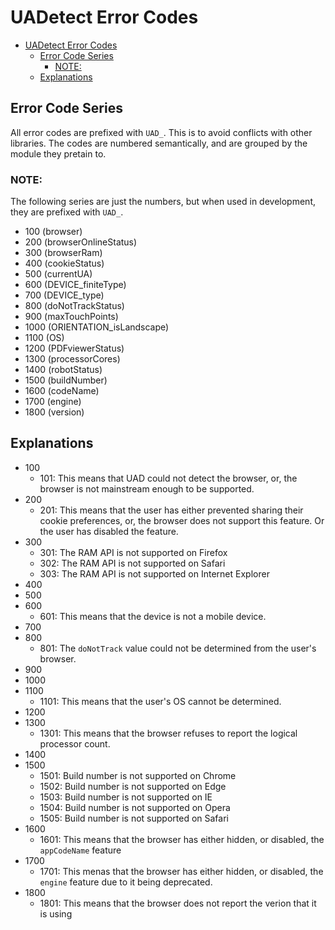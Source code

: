 # UADetect Error Codes

- [UADetect Error Codes](#uadetect-error-codes)
  - [Error Code Series](#error-code-series)
    - [NOTE:](#note)
  - [Explanations](#explanations)

## Error Code Series

All error codes are prefixed with `UAD_`. This is to avoid conflicts with other libraries.
The codes are numbered semantically, and are grouped by the module they pretain to.

### NOTE:
The following series are just the numbers, but when used in development, they are prefixed with `UAD_`.

- 100 (browser)
- 200 (browserOnlineStatus)
- 300 (browserRam)
- 400 (cookieStatus)
- 500 (currentUA)
- 600 (DEVICE_finiteType)
- 700 (DEVICE_type)
- 800 (doNotTrackStatus)
- 900 (maxTouchPoints)
- 1000 (ORIENTATION_isLandscape)
- 1100 (OS)
- 1200 (PDFviewerStatus)
- 1300 (processorCores)
- 1400 (robotStatus)
- 1500 (buildNumber) 
- 1600 (codeName)
- 1700 (engine)
- 1800 (version)

## Explanations

- 100
  - 101: This means that UAD could not detect the browser, or, the browser is not mainstream enough to be supported.
- 200
  - 201: This means that the user has either prevented sharing their cookie preferences, or, the browser does not support this feature. Or the user has disabled the feature.
- 300
  - 301: The RAM API is not supported on Firefox
  - 302: The RAM API is not supported on Safari
  - 303: The RAM API is not supported on Internet Explorer
- 400
- 500
- 600
  - 601: This means that the device is not a mobile device.
- 700
- 800
  - 801: The `doNotTrack` value could not be determined from the user's browser.
- 900
- 1000
- 1100
  - 1101: This means that the user's OS cannot be determined.
- 1200
- 1300
  - 1301: This means that the browser refuses to report the logical processor count.
- 1400
- 1500
  - 1501: Build number is not supported on Chrome
  - 1502: Build number is not supported on Edge
  - 1503: Build number is not supported on IE
  - 1504: Build number is not supported on Opera
  - 1505: Build number is not supported on Safari
- 1600
  - 1601: This means that the browser has either hidden, or disabled, the `appCodeName` feature
- 1700
  - 1701: This menas that the browser has either hidden, or disabled, the `engine` feature due to it being deprecated.
- 1800
  - 1801: This means that the browser does not report the verion that it is using